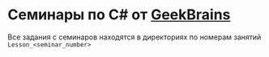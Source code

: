 # Семинары по C# от [GeekBrains](gb.ru)
Все задания с семинаров находятся в директориях по номерам занятий
`Lesson_<seminar_number>`
